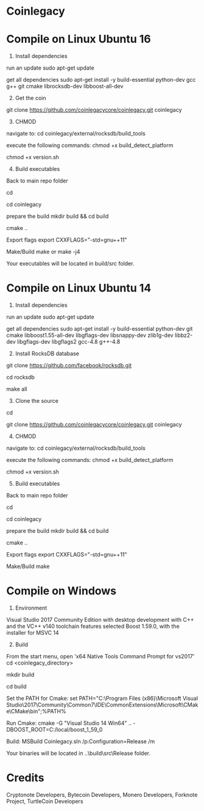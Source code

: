 # Coinlegacy


# Compile on Linux Ubuntu 16
1. Install dependencies

run an update
sudo apt-get update

get all dependencies
sudo apt-get install -y build-essential python-dev gcc g++ git cmake librocksdb-dev libboost-all-dev

2. Get the coin

git clone https://github.com/coinlegacycore/coinlegacy.git coinlegacy

3. CHMOD

navigate to:
cd coinlegacy/external/rocksdb/build_tools

execute the following commands:
chmod +x build_detect_platform

chmod +x version.sh

4. Build executables

Back to main repo folder

cd

cd coinlegacy

prepare the build
mkdir build && cd build

cmake ..

Export flags
export CXXFLAGS="-std=gnu++11"

Make/Build
make
or 
make -j4

Your executables will be located in build/src folder.

# Compile on Linux Ubuntu 14

1. Install dependencies

run an update
sudo apt-get update

get all dependencies
sudo apt-get install -y build-essential python-dev git cmake libboost1.55-all-dev libgflags-dev libsnappy-dev zlib1g-dev libbz2-dev libgflags-dev libgflags2 gcc-4.8 g++-4.8

2. Install RocksDB database

git clone https://github.com/facebook/rocksdb.git

cd rocksdb

make all

3. Clone the source

cd

git clone https://github.com/coinlegacycore/coinlegacy.git coinlegacy

4. CHMOD

navigate to:
cd coinlegacy/external/rocksdb/build_tools

execute the following commands:
chmod +x build_detect_platform

chmod +x version.sh

5. Build executables

Back to main repo folder

cd

cd coinlegacy

prepare the build
mkdir build && cd build

cmake ..

Export flags
export CXXFLAGS="-std=gnu++11"

Make/Build
make

# Compile on Windows

1. Environment

Visual Studio 2017 Community Edition with desktop development with C++ and the VC++ v140 toolchain features selected
Boost 1.59.0, with the installer for MSVC 14

2. Build

From the start menu, open 'x64 Native Tools Command Prompt for vs2017'
cd <coinlegacy_directory>

mkdir build

cd build

Set the PATH for Cmake:
set PATH="C:\Program Files (x86)\Microsoft Visual Studio\2017\Community\Common7\IDE\CommonExtensions\Microsoft\CMake\CMake\bin";%PATH%

Run Cmake:
cmake -G "Visual Studio 14 Win64" .. -DBOOST_ROOT=C:/local/boost_1_59_0

Build:
MSBuild Coinlegacy.sln /p:Configuration=Release /m

Your binaries will be located in ..\build\src\Release folder.

# Credits
Cryptonote Developers, Bytecoin Developers, Monero Developers, Forknote Project, TurtleCoin Developers
